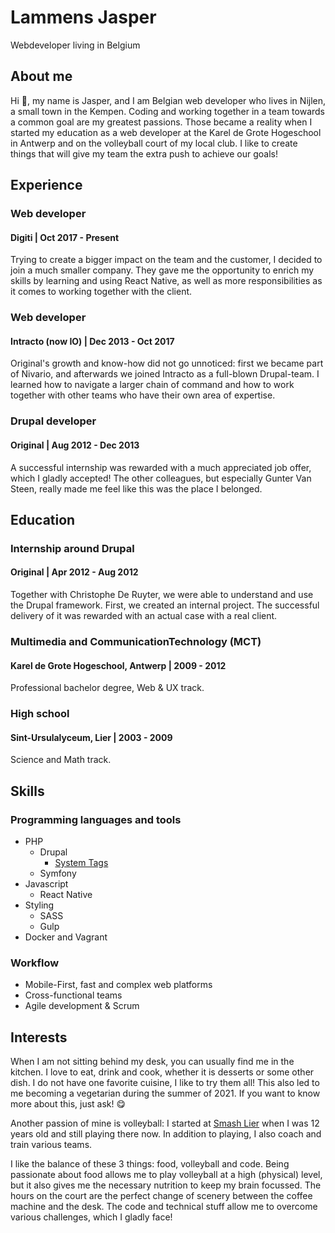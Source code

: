 # Lammens Jasper

Webdeveloper living in Belgium

## About me

Hi 👋, my name is Jasper, and I am Belgian web developer who lives in Nijlen, a small town in the Kempen. Coding and
working together in a team towards a common goal are my greatest passions. Those became a reality when I started my
education as a web developer at the Karel de Grote Hogeschool in Antwerp and on the volleyball court of my local club. I
like to create things that will give my team the extra push to achieve our goals!

## Experience

### Web developer

#### Digiti | Oct 2017 - Present

Trying to create a bigger impact on the team and the customer, I decided to join a much smaller company. They gave me
the opportunity to enrich my skills by learning and using React Native, as well as more responsibilities as it comes to
working together with the client.

### Web developer

#### Intracto (now IO) | Dec 2013 - Oct 2017

Original's growth and know-how did not go unnoticed: first we became part of Nivario, and afterwards we joined Intracto
as a full-blown Drupal-team. I learned how to navigate a larger chain of command and how to work together with other
teams who have their own area of expertise.

### Drupal developer

#### Original | Aug 2012 - Dec 2013

A successful internship was rewarded with a much appreciated job offer, which I gladly accepted! The other colleagues,
but especially Gunter Van Steen, really made me feel like this was the place I belonged.

## Education

### Internship around Drupal

#### Original | Apr 2012 - Aug 2012

Together with Christophe De Ruyter, we were able to understand and use the Drupal framework. First, we created an
internal project. The successful delivery of it was rewarded with an actual case with a real client.

### Multimedia and CommunicationTechnology (MCT)

#### Karel de Grote Hogeschool, Antwerp | 2009 - 2012

Professional bachelor degree, Web & UX track.

### High school

#### Sint-Ursulalyceum, Lier | 2003 - 2009

Science and Math track.

## Skills

### Programming languages and tools

- PHP
    - Drupal
        - [System Tags](https://www.drupal.org/project/system_tags)
    - Symfony
- Javascript
    - React Native
- Styling
    - SASS
    - Gulp
- Docker and Vagrant

### Workflow

- Mobile-First, fast and complex web platforms
- Cross-functional teams
- Agile development & Scrum

## Interests

When I am not sitting behind my desk, you can usually find me in the kitchen. I love to eat, drink and cook, whether it
is desserts or some other dish. I do not have one favorite cuisine, I like to try them all! This also led to me becoming
a vegetarian during the summer of 2021. If you want to know more about this, just ask! 😋

Another passion of mine is volleyball: I started at [Smash Lier](https://smashlier.be) when I was 12 years old and still playing there now. In
addition to playing, I also coach and train various teams.

I like the balance of these 3 things: food, volleyball and code. Being passionate about food allows me to play
volleyball at a high (physical) level, but it also gives me the necessary nutrition to keep my brain focussed. The hours
on the court are the perfect change of scenery between the coffee machine and the desk. The code and technical stuff
allow me to overcome various challenges, which I gladly face!

